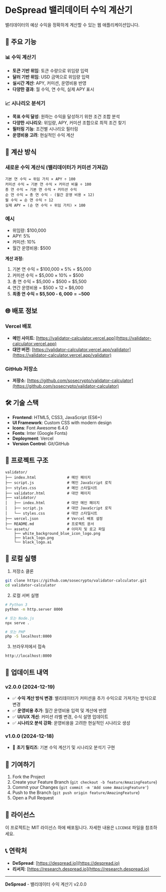 # DeSpread 밸리데이터 수익 계산기

밸리데이터의 예상 수익을 정확하게 계산할 수 있는 웹 애플리케이션입니다.

## 🚀 주요 기능

### 📊 수익 계산기
- **토큰 기반 위임**: 토큰 수량으로 위임량 입력
- **달러 기반 위임**: USD 금액으로 위임량 입력
- **실시간 계산**: APY, 커미션, 운영비용 반영
- **다양한 결과**: 월 수익, 연 수익, 실제 APY 표시

### 📈 시나리오 분석기
- **목표 수익 달성**: 원하는 수익을 달성하기 위한 조건 조합 분석
- **다양한 시나리오**: 위임량, APY, 커미션 조합으로 최적 조건 찾기
- **필터링 기능**: 조건별 시나리오 필터링
- **운영비용 고려**: 현실적인 수익 계산

## 🧮 계산 방식

### 새로운 수익 계산식 (밸리데이터가 커미션 가져감)
```
기본 연 수익 = 위임 가치 × APY ÷ 100
커미션 수익 = 기본 연 수익 × 커미션 비율 ÷ 100
총 연 수익 = 기본 연 수익 + 커미션 수익
순 연 수익 = 총 연 수익 - (월간 운영 비용 × 12)
월 수익 = 순 연 수익 ÷ 12
실제 APY = (순 연 수익 ÷ 위임 가치) × 100
```

### 예시
- 위임량: $100,000
- APY: 5%
- 커미션: 10%
- 월간 운영비용: $500

**계산 과정:**
1. 기본 연 수익 = $100,000 × 5% = $5,000
2. 커미션 수익 = $5,000 × 10% = $500
3. 총 연 수익 = $5,000 + $500 = $5,500
4. 연간 운영비용 = $500 × 12 = $6,000
5. **최종 연 수익 = $5,500 - $6,000 = -$500**

## 🌐 배포 정보

### Vercel 배포
- **메인 사이트**: [https://validator-calculator.vercel.app](https://validator-calculator.vercel.app)
- **대안 버전**: [https://validator-calculator.vercel.app/validator](https://validator-calculator.vercel.app/validator)

### GitHub 저장소
- **저장소**: [https://github.com/sosecrypto/validator-calculator](https://github.com/sosecrypto/validator-calculator)

## 🛠️ 기술 스택

- **Frontend**: HTML5, CSS3, JavaScript (ES6+)
- **UI Framework**: Custom CSS with modern design
- **Icons**: Font Awesome 6.4.0
- **Fonts**: Inter (Google Fonts)
- **Deployment**: Vercel
- **Version Control**: Git/GitHub

## 📁 프로젝트 구조

```
validator/
├── index.html              # 메인 페이지
├── script.js               # 메인 JavaScript 로직
├── styles.css              # 메인 스타일시트
├── validator.html          # 대안 페이지
├── validator/
│   ├── index.html          # 대안 메인 페이지
│   ├── script.js           # 대안 JavaScript 로직
│   └── styles.css          # 대안 스타일시트
├── vercel.json             # Vercel 배포 설정
├── README.md               # 프로젝트 문서
└── assets/                 # 이미지 및 로고 파일
    ├── white_background_blue_icon_logo.png
    ├── black_logo.png
    └── black_logo.ai
```

## 🚀 로컬 실행

1. 저장소 클론
```bash
git clone https://github.com/sosecrypto/validator-calculator.git
cd validator-calculator
```

2. 로컬 서버 실행
```bash
# Python 3
python -m http.server 8000

# 또는 Node.js
npx serve .

# 또는 PHP
php -S localhost:8000
```

3. 브라우저에서 접속
```
http://localhost:8000
```

## 📝 업데이트 내역

### v2.0.0 (2024-12-19)
- ✅ **수익 계산 방식 변경**: 밸리데이터가 커미션을 추가 수익으로 가져가는 방식으로 변경
- ✅ **운영비용 추가**: 월간 운영비용 입력 및 계산에 반영
- ✅ **UI/UX 개선**: 커미션 라벨 변경, 수식 설명 업데이트
- ✅ **시나리오 분석 강화**: 운영비용을 고려한 현실적인 시나리오 생성

### v1.0.0 (2024-12-18)
- 🎉 **초기 릴리즈**: 기본 수익 계산기 및 시나리오 분석기 구현

## 🤝 기여하기

1. Fork the Project
2. Create your Feature Branch (`git checkout -b feature/AmazingFeature`)
3. Commit your Changes (`git commit -m 'Add some AmazingFeature'`)
4. Push to the Branch (`git push origin feature/AmazingFeature`)
5. Open a Pull Request

## 📄 라이선스

이 프로젝트는 MIT 라이선스 하에 배포됩니다. 자세한 내용은 `LICENSE` 파일을 참조하세요.

## 📞 연락처

- **DeSpread**: [https://despread.io](https://despread.io)
- **리서치**: [https://research.despread.io](https://research.despread.io)

---

**DeSpread** - 밸리데이터 수익 계산기 v2.0.0 